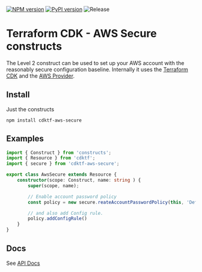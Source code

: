 [![NPM version](https://badge.fury.io/js/cdktf-aws-secure.svg)](https://badge.fury.io/js/cdktf-aws-secure)
[![PyPI version](https://badge.fury.io/py/cdktf-aws-secure.svg)](https://badge.fury.io/py/cdktf-aws-secure)
![Release](https://github.com/shazi7804/cdktf-aws-secure-constructs/workflows/Release/badge.svg)

# Terraform CDK - AWS Secure constructs

The Level 2 construct can be used to set up your AWS account with the reasonably secure configuration baseline. Internally it uses the [Terraform CDK](https://cdk.tf/) and the [AWS Provider](https://cdk.tf/provider/aws).

## Install

Just the constructs

```
npm install cdktf-aws-secure
```

## Examples

```ts
import { Construct } from 'constructs';
import { Resource } from 'cdktf';
import { secure } from 'cdktf-aws-secure';

export class AwsSecure extends Resource {
    constructor(scope: Construct, name: string ) {
        super(scope, name);

        // Enable account password policy
        const policy = new secure.reateAccountPasswordPolicy(this, 'DefaultAccountPwdPolicy', {})

        // and also add Config rule.
        policy.addConfigRule()
    }
}
```

## Docs

See [API Docs](./API.md)